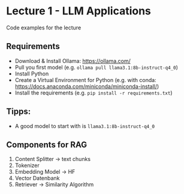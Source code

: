 # Lecture 1 - LLM Applications

Code examples for the lecture

## Requirements
- Download & Install Ollama: https://ollama.com/
- Pull you first model (e.g. `ollama pull llama3.1:8b-instruct-q4_0`)
- Install Python
- Create a Virtual Environment for Python (e.g. with conda: https://docs.anaconda.com/miniconda/miniconda-install/)
- Install the requirements (e.g. `pip install -r requirements.txt`)

## Tipps:
- A good model to start with is ``llama3.1:8b-instruct-q4_0`` 
 
## Components for RAG
1. Content Splitter -> text chunks
2. Tokenizer
3. Embedding Model -> HF 
4. Vector Datenbank
5. Retriever -> Similarity Algorithm

